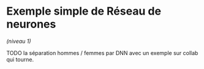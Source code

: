 # Exemple simple de Réseau de neurones
*(niveau 1)*

TODO
la séparation hommes / femmes par DNN
avec un exemple sur collab qui tourne.
